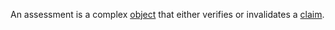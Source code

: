 An assessment is a complex [object](object/README) that either verifies or invalidates a [claim](claim.md).
